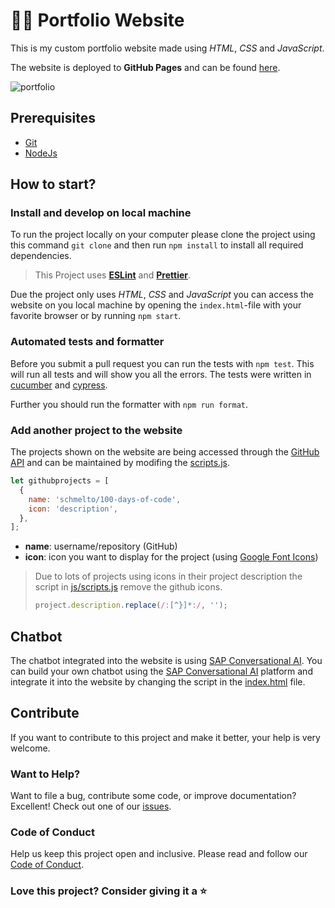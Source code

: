 # :man_technologist: Portfolio Website

This is my custom portfolio website made using _HTML_, _CSS_ and _JavaScript_.

The website is deployed to **GitHub Pages** and can be found [here](https://schmelto.github.io/Portfolio/).

![portfolio](https://user-images.githubusercontent.com/62628408/146424076-d0ca4032-bb2f-44ce-8920-5619f4dee695.gif)

## Prerequisites

- [Git](https://git-scm.com/)
- [NodeJs](https://nodejs.org/)

## How to start?

### Install and develop on local machine

To run the project locally on your computer please clone the project using this command `git clone` and then run `npm install` to install all required dependencies.

> This Project uses **[ESLint](https://eslint.org/)** and **[Prettier](https://prettier.io/)**.

Due the project only uses _HTML_, _CSS_ and _JavaScript_ you can access the website on you local machine by opening the `index.html`-file with your favorite browser or by running `npm start`.

### Automated tests and formatter

Before you submit a pull request you can run the tests with `npm test`. This will run all tests and will show you all the errors. The tests were written in [cucumber](https://cucumber.io/) and [cypress](https://www.cypress.io/).

Further you should run the formatter with `npm run format`.

### Add another project to the website

The projects shown on the website are being accessed through the [GitHub API](https://docs.github.com/en/rest) and can be maintained by modifing the [scripts.js](./js/scripts.js).

```js
let githubprojects = [
  {
    name: 'schmelto/100-days-of-code',
    icon: 'description',
  },
];
```

- **name**: username/repository (GitHub)
- **icon**: icon you want to display for the project (using [Google Font Icons](https://fonts.google.com/icons))

> Due to lots of projects using icons in their project description the script in [js/scripts.js](./js/scripts.js) remove the github icons.
>
> ```js
> project.description.replace(/:[^}]*:/, '');
> ```

## Chatbot

The chatbot integrated into the website is using [SAP Conversational AI](https://cai.tools.sap/).
You can build your own chatbot using the [SAP Conversational AI](https://cai.tools.sap/) platform and integrate it into the website by changing the script in the [index.html](./index.html) file.

## Contribute

If you want to contribute to this project and make it better, your help is very welcome.

### Want to Help?

Want to file a bug, contribute some code, or improve documentation? Excellent! Check out one of our [issues](https://github.com/schmelto/Portfolio/issues).

### Code of Conduct

Help us keep this project open and inclusive. Please read and follow our [Code of Conduct](./CODE_OF_CONDUCT.md).

### Love this project? Consider giving it a ⭐
